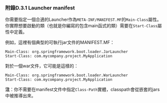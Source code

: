 ### 附錄D.3.1 Launcher manifest

你需要指定一個合適的Launcher作為`META-INF/MANIFEST.MF`的`Main-Class`屬性。你實際想要啟動的類（也就是你編寫的包含main函式的類）需要在`Start-Class`屬性中定義。

例如，這裡有個典型的可執行jar文件的MANIFEST.MF：
```properties
Main-Class: org.springframework.boot.loader.JarLauncher
Start-Class: com.mycompany.project.MyApplication
```
對於一個war文件，它可能是這樣的：
```properties
Main-Class: org.springframework.boot.loader.WarLauncher
Start-Class: com.mycompany.project.MyApplication
```
**注**：你不需要在manifest文件中指定`Class-Path`實體，classpath會從嵌套的jars中被推導出來。

